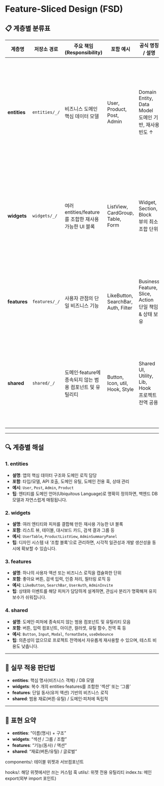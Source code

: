# Feature-Sliced Design (FSD)

## 📋 계층별 분류표

| 계층명       | 저장소 경로   | 주요 책임 (Responsibility)                               | 포함 예시                           | 공식 명칭 / 설명                                         | 실무 팁                                                    |
| ------------ | ------------- | -------------------------------------------------------- | ----------------------------------- | -------------------------------------------------------- | ---------------------------------------------------------- |
| **entities** | `entities/_/` | 비즈니스 도메인 핵심 데이터 모델                         | User, Product, Post, Admin          | Domain Entity, Data Model<br>도메인 기반, 재사용 빈도 ↑  | DB 모델과 1:1 매핑되는 경우가 많으니 도메인 중심 설계 필수 |
| **widgets**  | `widgets/_/`  | 여러 entities/feature를 조합한 재사용 가능한 UI 블록     | ListView, CardGroup, Table, Form    | Widget, Section, Block<br>뷰의 최소 조합 단위            | 디자인 시스템의 ‘조합 블록’으로 관리해 일관성 유지         |
| **features** | `features/_/` | 사용자 관점의 단일 비즈니스 기능                         | LikeButton, SearchBar, Auth, Filter | Business Feature, Slice, Action<br>단일 책임 & 상태 보유 | UX 목적별로 분리해 테스트·유지보수 용이                    |
| **shared**   | `shared/_/`   | 도메인·feature에 종속되지 않는 범용 컴포넌트 및 유틸리티 | Button, Icon, util, Hook, Style     | Shared UI, Utility, Lib, Hook<br>프로젝트 전역 공용      | 의존성 최소화 → 전역 관리로 재사용성 극대화                |

---

## 🔍 계층별 해설

### 1. entities

- **설명**: 앱의 핵심 데이터 구조와 도메인 로직 담당
- **포함**: 타입/모델, API 호출, 도메인 유틸, 도메인 전용 훅, 상태 관리
- **예시**: `User`, `Post`, `Admin`, `Product`
- **팁**: 엔티티를 도메인 언어(Ubiquitous Language)로 명확히 정의하면, 백엔드 DB 모델과 자연스럽게 매핑됩니다.

### 2. widgets

- **설명**: 여러 엔티티와 피처를 결합해 만든 재사용 가능한 UI 블록
- **포함**: 리스트 뷰, 테이블, 대시보드 카드, 검색 결과 그룹 등
- **예시**: `UserTable`, `ProductListView`, `AdminSummaryPanel`
- **팁**: 디자인 시스템 내 ‘조합 블록’으로 관리하면, 시각적 일관성과 개발 생산성을 동시에 확보할 수 있습니다.

### 3. features

- **설명**: 하나의 사용자 액션 또는 비즈니스 로직을 캡슐화한 단위
- **포함**: 좋아요 버튼, 검색 입력, 인증 처리, 필터링 로직 등
- **예시**: `LikeButton`, `SearchBar`, `UserAuth`, `AdminInvite`
- **팁**: 상태와 이벤트를 해당 피처가 담당하게 설계하면, 관심사 분리가 명확해져 유지보수가 쉬워집니다.

### 4. shared

- **설명**: 도메인·피처에 종속되지 않는 범용 컴포넌트 및 유틸리티 모음
- **포함**: 버튼, 입력 컴포넌트, 아이콘, 컬러셋, 유틸 함수, 전역 훅 등
- **예시**: `Button`, `Input`, `Modal`, `formatDate`, `useDebounce`
- **팁**: 의존성이 없으므로 프로젝트 전역에서 자유롭게 재사용할 수 있으며, 테스트 비용도 낮춥니다.

---

## 🔎 실무 적용 판단법

- **entities**: 핵심 명사(비즈니스 객체) / DB 모델
- **widgets**: 복수 개의 entities·features를 조합한 ‘섹션’ 또는 ‘그룹’
- **features**: 단일 동사(유저 액션) 기반의 비즈니스 로직
- **shared**: 범용 재료(버튼·유틸) / 도메인·피처에 독립적

---

## 📌 표현 요약

- **entities**: “이름(명사) + 구조”
- **widgets**: “섹션 / 그룹 / 조합”
- **features**: “기능(동사) / 액션”
- **shared**: “재료(버튼/유틸) / 글로벌”

components/: 테이블 위젯과 서브컴포넌트

hooks/: 해당 위젯에서만 쓰는 커스텀 훅
utils/: 위젯 전용 유틸리티
index.ts: 메인 export(외부 import 포인트)
